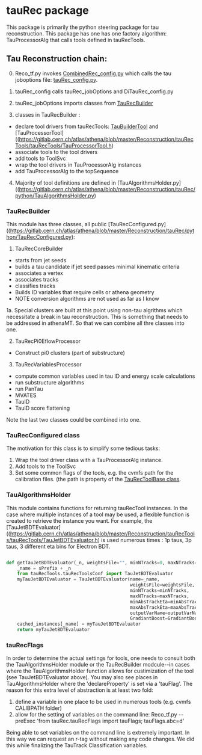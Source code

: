# tauRec package

This package is primarily the python steering package for tau reconstruction.  This package has one
has one factory algorithm: TauProcessorAlg that calls tools defined in tauRecTools.

## Tau Reconstruction chain:

0. Reco_tf.py invokes [CombinedRec_config.py](https://gitlab.cern.ch/atlas/athena/blob/master/Reconstruction/RecExample/RecExCommon/share/CombinedRec_config.py#L121)
which calls the tau joboptions file: [tauRec_config.py](https://gitlab.cern.ch/atlas/athena/blob/master/Reconstruction/tauRec/share/tauRec_config.py).

1. tauRec_config calls tauRec_jobOptions and DiTauRec_config.py
2. tauRec_jobOptions imports classes from [TauRecBuilder](https://gitlab.cern.ch/atlas/athena/blob/master/Reconstruction/tauRec/python/TauRecBuilder.py)
3. classes in TauRecBuilder :
  * declare tool drivers from tauRecTools: [TauBuilderTool](https://gitlab.cern.ch/atlas/athena/blob/master/Reconstruction/tauRecTools/tauRecTools/TauBuilderTool.h) and [TauProcessorTool]((https://gitlab.cern.ch/atlas/athena/blob/master/Reconstruction/tauRecTools/tauRecTools/TauProcessorTool.h)
  * associate tools to the tool drivers
  * add tools to ToolSvc
  * wrap the tool drivers in TauProcessorAlg instances
  * add TauProcessorAlg to the topSequence
4. Majority of tool definitions are defined in [TauAlgorithmsHolder.py]((https://gitlab.cern.ch/atlas/athena/blob/master/Reconstruction/tauRec/python/TauAlgorithmsHolder.py)

### TauRecBuilder

This module has three classes, all public [TauRecConfigured.py]((https://gitlab.cern.ch/atlas/athena/blob/master/Reconstruction/tauRec/python/TauRecConfigured.py):

1. TauRecCoreBuilder
  * starts from jet seeds
  * builds a tau candidate if jet seed passes minimal kinematic criteria
  * associates a vertex
  * associates tracks
  * classifies tracks
  * Builds ID variables that require cells or athena geometry
  * NOTE conversion algorithms are not used as far as I know

1a. Special clusters are built at this point using non-tau algrithms which necessitate a break in tau reconstruction.  This is something
that needs to be addressed in athenaMT.  So that we can combine all thre classes into one.

2. TauRecPi0EflowProcessor
  * Construct pi0 clusters (part of substructure)

3. TauRecVariablesProcessor
  * compute common variables used in tau ID and energy scale calculations
  * run substructure algorithms
  * run PanTau
  * MVATES
  * TauID
  * TauID score flattening

Note the last two classes could be combined into one.

### TauRecConfigured class

The motivation for this class is to simplify some tedious tasks:

1. Wrap the tool driver class with a TauProcessorAlg instance.
2. Add tools to the ToolSvc
3. Set some common flags of the tools, e.g. the cvmfs path for the calibration files.  (the path is property of the [TauRecToolBase class]((https://gitlab.cern.ch/atlas/athena/blob/master/Reconstruction/tauRecTools/tauRecTools/TauRecToolBase.h)).

### TauAlgorithmsHolder

This module contains functions for returning tauRecTool instances.  In the case where multiple instances of a tool may be used, a flexible function is created to retrieve
the instance you want.  For example, the [TauJetBDTEvaluator]((https://gitlab.cern.ch/atlas/athena/blob/master/Reconstruction/tauRecTools/tauRecTools/TauJetBDTEvaluator.h) is used numerous times : 1p taus, 3p taus, 3 different eta bins for Electron BDT.

```python

def getTauJetBDTEvaluator(_n, weightsFile="", minNTracks=0, maxNTracks=10000, outputVarName="BDTJetScore", GradiantBoost=True, minAbsTrackEta=-1, maxAbsTrackEta=-1):
    _name = sPrefix + _n
    from tauRecTools.tauRecToolsConf import TauJetBDTEvaluator
    myTauJetBDTEvaluator = TauJetBDTEvaluator(name=_name,
                                              weightsFile=weightsFile, #update config?
                                              minNTracks=minNTracks,
                                              maxNTracks=maxNTracks,
                                              minAbsTrackEta=minAbsTrackEta,
                                              maxAbsTrackEta=maxAbsTrackEta,
                                              outputVarName=outputVarName,
                                              GradiantBoost=GradiantBoost)
    cached_instances[_name] = myTauJetBDTEvaluator
    return myTauJetBDTEvaluator
```

### tauRecFlags

In order to determine the actual settings for tools, one needs to consult both the TauAlgorithmsHolder module or the TauRecBuilder modcule--in cases where the
TauAlgorithmsHolder function allows for custimization of the tool (see TauJetBDTEvaluator above).  You may also see places in TauAlgorithmsHolder where
the 'declareProperty' is set via a 'tauFlag'.  The reason for this extra level of abstraction is at least two fold:

1. define a variable in one place to be used in numerous tools (e.g. cvmfs CALIBPATH folder)
2. allow for the setting of variables on the command line: Reco_tf.py --preExec 'from tauRec.tauRecFlags import tauFlags; tauFlags.abc=d'

Being able to set variables on the command line is extremely important.  In this way we can request an r-tag without making any code changes.  We did this
while finalizing the TauTrack Classification variables.


